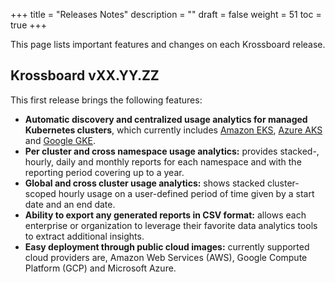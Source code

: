 +++
title = "Releases Notes"
description = ""
draft = false
weight = 51
toc = true 
+++

This page lists important features and changes on each Krossboard release.

## Krossboard vXX.YY.ZZ
This first release brings the following features:

* **Automatic discovery and centralized usage analytics for managed Kubernetes clusters**, which currently includes [Amazon EKS](https://aws.amazon.com/eks/), [Azure AKS](https://azure.microsoft.com/services/kubernetes-service/) and [Google GKE](https://cloud.google.com/kubernetes-engine).
* **Per cluster and cross namespace usage analytics:** provides stacked-, hourly, daily and monthly reports for each namespace and with the reporting period covering up to a year.
* **Global and cross cluster usage analytics:** shows stacked cluster-scoped hourly usage on a user-defined period of time given by a start date and an end date.
* **Ability to export any generated reports in CSV format:** allows each enterprise or organization to leverage their favorite data analytics tools to extract additional insights.
* **Easy deployment through public cloud images:** currently supported cloud providers are, Amazon Web Services (AWS), Google Compute Platform (GCP) and Microsoft Azure.
